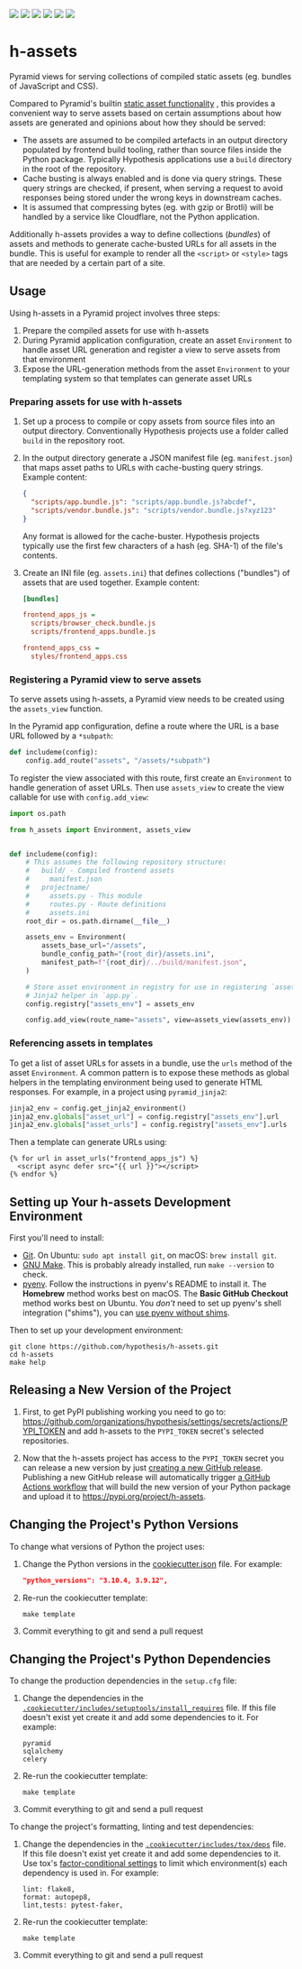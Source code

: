 <a href="https://github.com/hypothesis/h-assets/actions/workflows/ci.yml?query=branch%3Amain"><img src="https://img.shields.io/github/actions/workflow/status/hypothesis/h-assets/ci.yml?branch=main"></a>
<a href="https://pypi.org/project/h-assets"><img src="https://img.shields.io/pypi/v/h-assets"></a>
<a><img src="https://img.shields.io/badge/python-3.12 | 3.11 | 3.10 | 3.9-success"></a>
<a href="https://github.com/hypothesis/h-assets/blob/main/LICENSE"><img src="https://img.shields.io/badge/license-BSD--2--Clause-success"></a>
<a href="https://github.com/hypothesis/cookiecutters/tree/main/pypackage"><img src="https://img.shields.io/badge/cookiecutter-pypackage-success"></a>
<a href="https://black.readthedocs.io/en/stable/"><img src="https://img.shields.io/badge/code%20style-black-000000"></a>

# h-assets

Pyramid views for serving collections of compiled static assets (eg. bundles of JavaScript and CSS).

Compared to Pyramid's builtin [static asset
functionality](https://docs.pylonsproject.org/projects/pyramid/en/latest/narr/assets.html)
, this provides a convenient way to serve assets based on certain assumptions
about how assets are generated and opinions about how they should be served:

- The assets are assumed to be compiled artefacts in an output directory
  populated by frontend build tooling, rather than source files inside the
  Python package. Typically Hypothesis applications use a `build` directory in
  the root of the repository.
- Cache busting is always enabled and is done via query strings. These query
  strings are checked, if present, when serving a request to avoid responses
  being stored under the wrong keys in downstream caches.
- It is assumed that compressing bytes (eg. with gzip or Brotli) will be
  handled by a service like Cloudflare, not the Python application.

Additionally h-assets provides a way to define collections (_bundles_) of
assets and methods to generate cache-busted URLs for all assets in the bundle.
This is useful for example to render all the `<script>` or `<style>` tags that
are needed by a certain part of a site.

## Usage

Using h-assets in a Pyramid project involves three steps:

 1. Prepare the compiled assets for use with h-assets
 2. During Pyramid application configuration, create an asset `Environment`
    to handle asset URL generation and register a view to serve assets from that
    environment
 3. Expose the URL-generation methods from the asset `Environment` to your
    templating system so that templates can generate asset URLs

### Preparing assets for use with h-assets

1. Set up a process to compile or copy assets from source files into an
   output directory. Conventionally Hypothesis projects use a folder called
   `build` in the repository root.
2. In the output directory generate a JSON manifest file (eg. `manifest.json`)
    that maps asset paths to URLs with cache-busting query strings. Example content:

   ```json
   {
     "scripts/app.bundle.js": "scripts/app.bundle.js?abcdef",
     "scripts/vendor.bundle.js": "scripts/vendor.bundle.js?xyz123"
   }
   ```

   Any format is allowed for the cache-buster. Hypothesis projects typically use
   the first few characters of a hash (eg. SHA-1) of the file's contents.

3. Create an INI file (eg. `assets.ini`) that defines collections ("bundles")
   of assets that are used together. Example content:

   ```ini
   [bundles]

   frontend_apps_js =
     scripts/browser_check.bundle.js
     scripts/frontend_apps.bundle.js

   frontend_apps_css =
     styles/frontend_apps.css
   ```

### Registering a Pyramid view to serve assets

To serve assets using h-assets, a Pyramid view needs to be created using the
`assets_view` function.

In the Pyramid app configuration, define a route where the URL is a base URL
followed by a `*subpath`:

```py
def includeme(config):
    config.add_route("assets", "/assets/*subpath")
```

To register the view associated with this route, first create an `Environment`
to handle generation of asset URLs. Then use `assets_view` to create the view
callable for use with `config.add_view`:

```py
import os.path

from h_assets import Environment, assets_view


def includeme(config):
    # This assumes the following repository structure:
    #   build/ - Compiled frontend assets
    #     manifest.json
    #   projectname/
    #     assets.py - This module
    #     routes.py - Route definitions
    #     assets.ini
    root_dir = os.path.dirname(__file__)

    assets_env = Environment(
        assets_base_url="/assets",
        bundle_config_path="{root_dir}/assets.ini",
        manifest_path=f"{root_dir}/../build/manifest.json",
    )

    # Store asset environment in registry for use in registering `asset_urls`
    # Jinja2 helper in `app.py`.
    config.registry["assets_env"] = assets_env

    config.add_view(route_name="assets", view=assets_view(assets_env))
```

### Referencing assets in templates

To get a list of asset URLs for assets in a bundle, use the `urls` method of the
asset `Environment`. A common pattern is to expose these methods as global helpers
in the templating environment being used to generate HTML responses. For example,
in a project using `pyramid_jinja2`:

```py
jinja2_env = config.get_jinja2_environment()
jinja2_env.globals["asset_url"] = config.registry["assets_env"].url
jinja2_env.globals["asset_urls"] = config.registry["assets_env"].urls
```

Then a template can generate URLs using:

```jinja2
{% for url in asset_urls("frontend_apps_js") %}
  <script async defer src="{{ url }}"></script>
{% endfor %}
```

## Setting up Your h-assets Development Environment

First you'll need to install:

* [Git](https://git-scm.com/).
  On Ubuntu: `sudo apt install git`, on macOS: `brew install git`.
* [GNU Make](https://www.gnu.org/software/make/).
  This is probably already installed, run `make --version` to check.
* [pyenv](https://github.com/pyenv/pyenv).
  Follow the instructions in pyenv's README to install it.
  The **Homebrew** method works best on macOS.
  The **Basic GitHub Checkout** method works best on Ubuntu.
  You _don't_ need to set up pyenv's shell integration ("shims"), you can
  [use pyenv without shims](https://github.com/pyenv/pyenv#using-pyenv-without-shims).

Then to set up your development environment:

```terminal
git clone https://github.com/hypothesis/h-assets.git
cd h-assets
make help
```

## Releasing a New Version of the Project

1. First, to get PyPI publishing working you need to go to:
   <https://github.com/organizations/hypothesis/settings/secrets/actions/PYPI_TOKEN>
   and add h-assets to the `PYPI_TOKEN` secret's selected
   repositories.

2. Now that the h-assets project has access to the `PYPI_TOKEN` secret
   you can release a new version by just [creating a new GitHub release](https://docs.github.com/en/repositories/releasing-projects-on-github/managing-releases-in-a-repository).
   Publishing a new GitHub release will automatically trigger
   [a GitHub Actions workflow](.github/workflows/pypi.yml)
   that will build the new version of your Python package and upload it to
   <https://pypi.org/project/h-assets>.

## Changing the Project's Python Versions

To change what versions of Python the project uses:

1. Change the Python versions in the
   [cookiecutter.json](.cookiecutter/cookiecutter.json) file. For example:

   ```json
   "python_versions": "3.10.4, 3.9.12",
   ```

2. Re-run the cookiecutter template:

   ```terminal
   make template
   ```

3. Commit everything to git and send a pull request

## Changing the Project's Python Dependencies

To change the production dependencies in the `setup.cfg` file:

1. Change the dependencies in the [`.cookiecutter/includes/setuptools/install_requires`](.cookiecutter/includes/setuptools/install_requires) file.
   If this file doesn't exist yet create it and add some dependencies to it.
   For example:

   ```
   pyramid
   sqlalchemy
   celery
   ```

2. Re-run the cookiecutter template:

   ```terminal
   make template
   ```

3. Commit everything to git and send a pull request

To change the project's formatting, linting and test dependencies:

1. Change the dependencies in the [`.cookiecutter/includes/tox/deps`](.cookiecutter/includes/tox/deps) file.
   If this file doesn't exist yet create it and add some dependencies to it.
   Use tox's [factor-conditional settings](https://tox.wiki/en/latest/config.html#factors-and-factor-conditional-settings)
   to limit which environment(s) each dependency is used in.
   For example:

   ```
   lint: flake8,
   format: autopep8,
   lint,tests: pytest-faker,
   ```

2. Re-run the cookiecutter template:

   ```terminal
   make template
   ```

3. Commit everything to git and send a pull request
